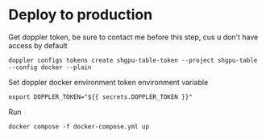 # Deploy to production

Get doppler token, be sure to contact me before this step, cus u don't have access by default

```
doppler configs tokens create shgpu-table-token --project shgpu-table --config docker --plain
```

Set doppler docker environment token environment variable

```
export DOPPLER_TOKEN="${{ secrets.DOPPLER_TOKEN }}"
```

Run

```
docker compose -f docker-compose.yml up
```
